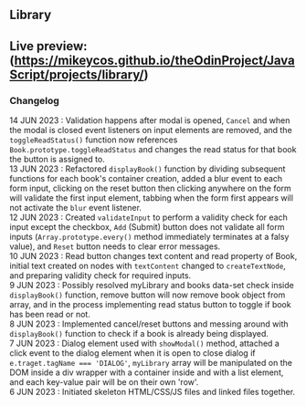 Library
---
Live preview: (https://mikeycos.github.io/theOdinProject/JavaScript/projects/library/)
---
### Changelog
14 JUN 2023 : Validation happens after modal is opened, `Cancel` and when the modal is closed event listeners on input elements are removed, and the `toggleReadStatus()` function now references `Book.prototype.toggleReadStatus` and changes the read status for that book the button is assigned to.  
13 JUN 2023 : Refactored `displayBook()` function by dividing subsequent functions for each book's container creation, added a blur event to each form input, clicking on the reset button then clicking anywhere on the form will validate the first input element, tabbing when the form first appears will not activate the `blur` event listener.  
12 JUN 2023 : Created `validateInput` to perform a validity check for each input except the checkbox, `Add` (Submit) button does not validate all form inputs (`Array.prototype.every()` method immediately terminates at a falsy value), and `Reset` button needs to clear error messages.  
10 JUN 2023 : Read button changes text content and read property of Book, initial text created on nodes with `textContent` changed to `createTextNode`, and preparing validity check for required inputs.  
9 JUN 2023 : Possibly resolved myLibrary and books data-set check inside `displayBook()` function, remove button will now remove book object from array, and in the process implementing read status button to toggle if book has been read or not.  
8 JUN 2023 : Implemented cancel/reset buttons and messing around with `displayBook()` function to check if a book is already being displayed.  
7 JUN 2023 : Dialog element used with `showModal()` method, attached a click event to the dialog element when it is open to close dialog if `e.traget.tagName === 'DIALOG'`, `myLibrary` array will be manipulated on the DOM inside a div wrapper with a container inside and with a list element, and each key-value pair will be on their own 'row'.  
6 JUN 2023 : Initiated skeleton HTML/CSS/JS files and linked files together.  